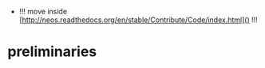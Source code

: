 * !!! move inside [http://neos.readthedocs.org/en/stable/Contribute/Code/index.html]() !!!

# preliminaries
